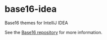 base16-idea
===========

Base16 themes for IntelliJ IDEA

See the [Base16 repository](https://github.com/chriskempson/base16) for more information.
